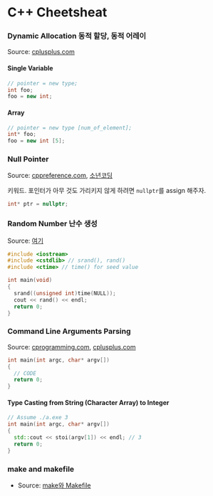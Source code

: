 # C++ Cheetsheat
### Dynamic Allocation 동적 할당, 동적 어레이
Source: [cplusplus.com](http://www.cplusplus.com/doc/tutorial/dynamic/)
#### Single Variable
```cpp
// pointer = new type;
int foo;
foo = new int;
```
#### Array
```cpp
// pointer = new type [num_of_element];
int* foo;
foo = new int [5];
```
### Null Pointer
Source: [cppreference.com](https://en.cppreference.com/w/cpp/language/nullptr), [소년코딩](https://boycoding.tistory.com/200)  

키워드. 포인터가 아무 것도 가리키지 않게 하려면 `nullptr`를 assign 해주자.
```cpp
int* ptr = nullptr;
```
### Random Number 난수 생성
Source: [여기](https://arer.tistory.com/10)
```cpp
#include <iostream>
#include <cstdlib> // srand(), rand()
#include <ctime> // time() for seed value

int main(void)
{
  srand((unsigned int)time(NULL));
  cout << rand() << endl;
  return 0;
}
```
### Command Line Arguments Parsing
Source: [cprogramming.com](https://www.cprogramming.com/tutorial/lesson14.html), [cplusplus.com](http://www.cplusplus.com/articles/DEN36Up4/)
```cpp
int main(int argc, char* argv[])
{
  // CODE
  return 0;
}
```
#### Type Casting from String (Character Array) to Integer
```cpp
// Assume ./a.exe 3
int main(int argc, char* argv[])
{
  std::cout << stoi(argv[1]) << endl; // 3
  return 0;
}
```
### make and makefile
- Source: [make와 Makefile](https://bowbowbow.tistory.com/12)
